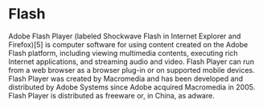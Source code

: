 # Flash

Adobe Flash Player (labeled Shockwave Flash in Internet Explorer and Firefox)[5] is computer software for using content created on the Adobe Flash platform, including viewing multimedia contents, executing rich Internet applications, and streaming audio and video. Flash Player can run from a web browser as a browser plug-in or on supported mobile devices. Flash Player was created by Macromedia and has been developed and distributed by Adobe Systems since Adobe acquired Macromedia in 2005. Flash Player is distributed as freeware or, in China, as adware.
